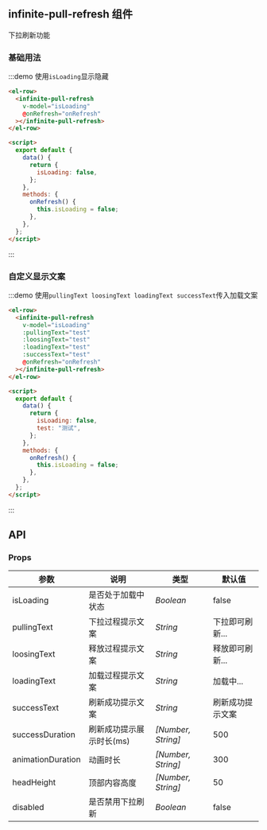## infinite-pull-refresh 组件

下拉刷新功能

### 基础用法

:::demo 使用`isLoading`显示隐藏

```html
<el-row>
  <infinite-pull-refresh
    v-model="isLoading"
    @onRefresh="onRefresh"
  ></infinite-pull-refresh>
</el-row>

<script>
  export default {
    data() {
      return {
        isLoading: false,
      };
    },
    methods: {
      onRefresh() {
        this.isLoading = false;
      },
    },
  };
</script>
```

:::

### 自定义显示文案

:::demo 使用`pullingText loosingText loadingText successText`传入加载文案

```html
<el-row>
  <infinite-pull-refresh
    v-model="isLoading"
    :pullingText="test"
    :loosingText="test"
    :loadingText="test"
    :successText="test"
    @onRefresh="onRefresh"
  ></infinite-pull-refresh>
</el-row>

<script>
  export default {
    data() {
      return {
        isLoading: false,
        test: "测试",
      };
    },
    methods: {
      onRefresh() {
        this.isLoading = false;
      },
    },
  };
</script>
```

:::

## API

### Props

| 参数              | 说明                     | 类型             | 默认值           |
| ----------------- | ------------------------ | ---------------- | ---------------- |
| isLoading         | 是否处于加载中状态       | _Boolean_          | false            |
| pullingText       | 下拉过程提示文案         | _String_           | 下拉即可刷新...  |
| loosingText       | 释放过程提示文案         | _String_           | 释放即可刷新...  |
| loadingText       | 加载过程提示文案         | _String_           | 加载中...        |
| successText       | 刷新成功提示文案         | _String_           | 刷新成功提示文案 |
| successDuration   | 刷新成功提示展示时长(ms) | _[Number, String]_ | 500              |
| animationDuration | 动画时长                 | _[Number, String]_ | 300              |
| headHeight        | 顶部内容高度             | _[Number, String]_ | 50               |
| disabled          | 是否禁用下拉刷新         | _Boolean_          | false            |
